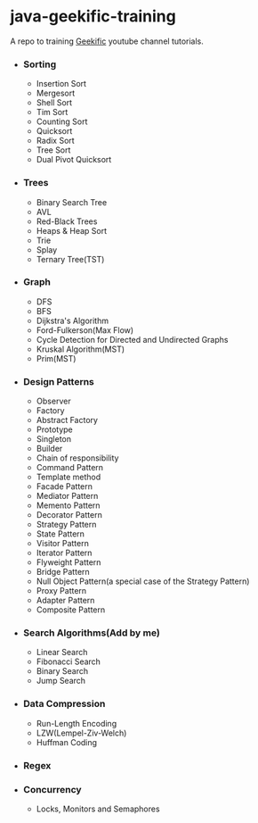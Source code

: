 # java-geekific-training

A repo to training [Geekific](https://www.youtube.com/c/Geekific) youtube channel tutorials.

- ### Sorting

    - Insertion Sort
    - Mergesort
    - Shell Sort
    - Tim Sort
    - Counting Sort
    - Quicksort
    - Radix Sort
    - Tree Sort
    - Dual Pivot Quicksort

- ### Trees

    - Binary Search Tree
    - AVL
    - Red-Black Trees
    - Heaps & Heap Sort
    - Trie
    - Splay
    - Ternary Tree(TST)

- ### Graph

    - DFS
    - BFS
    - Dijkstra's Algorithm
    - Ford-Fulkerson(Max Flow)
    - Cycle Detection for Directed and Undirected Graphs
    - Kruskal Algorithm(MST)
    - Prim(MST)

- ### Design Patterns

    - Observer
    - Factory
    - Abstract Factory
    - Prototype
    - Singleton
    - Builder
    - Chain of responsibility
    - Command Pattern
    - Template method
    - Facade Pattern
    - Mediator Pattern
    - Memento Pattern
    - Decorator Pattern
    - Strategy Pattern
    - State Pattern
    - Visitor Pattern
    - Iterator Pattern
    - Flyweight Pattern
    - Bridge Pattern
    - Null Object Pattern(a special case of the Strategy Pattern)
    - Proxy Pattern
    - Adapter Pattern
    - Composite Pattern

- ### Search Algorithms(Add by me)

    - Linear Search
    - Fibonacci Search
    - Binary Search
    - Jump Search

- ### Data Compression

    - Run-Length Encoding
    - LZW(Lempel-Ziv-Welch)
    - Huffman Coding
    
- ### Regex

- ### Concurrency
   
     -  Locks, Monitors and Semaphores